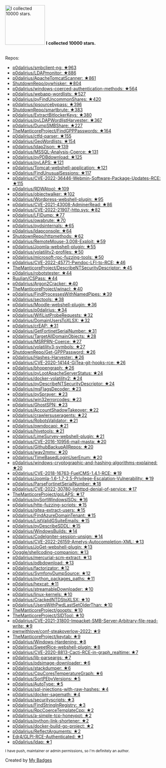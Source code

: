 <img src="https://my-badges.github.io/my-badges/stars-10000.png" alt="I collected 10000 stars." title="I collected 10000 stars." width="128">
<strong>I collected 10000 stars.</strong>
<br><br>

Repos:

* <a href="https://github.com/p0dalirius/smbclient-ng">p0dalirius/smbclient-ng: ★963</a>
* <a href="https://github.com/p0dalirius/LDAPmonitor">p0dalirius/LDAPmonitor: ★886</a>
* <a href="https://github.com/p0dalirius/ApacheTomcatScanner">p0dalirius/ApacheTomcatScanner: ★861</a>
* <a href="https://github.com/ShutdownRepo/pywhisker">ShutdownRepo/pywhisker: ★804</a>
* <a href="https://github.com/p0dalirius/windows-coerced-authentication-methods">p0dalirius/windows-coerced-authentication-methods: ★564</a>
* <a href="https://github.com/p0dalirius/webapp-wordlists">p0dalirius/webapp-wordlists: ★527</a>
* <a href="https://github.com/p0dalirius/pyFindUncommonShares">p0dalirius/pyFindUncommonShares: ★420</a>
* <a href="https://github.com/p0dalirius/ipsourcebypass">p0dalirius/ipsourcebypass: ★396</a>
* <a href="https://github.com/ShutdownRepo/smartbrute">ShutdownRepo/smartbrute: ★383</a>
* <a href="https://github.com/p0dalirius/ExtractBitlockerKeys">p0dalirius/ExtractBitlockerKeys: ★380</a>
* <a href="https://github.com/p0dalirius/pyLDAPWordlistHarvester">p0dalirius/pyLDAPWordlistHarvester: ★367</a>
* <a href="https://github.com/p0dalirius/DumpSMBShare">p0dalirius/DumpSMBShare: ★227</a>
* <a href="https://github.com/TheManticoreProject/FindGPPPasswords">TheManticoreProject/FindGPPPasswords: ★164</a>
* <a href="https://github.com/p0dalirius/ctfd-parser">p0dalirius/ctfd-parser: ★155</a>
* <a href="https://github.com/p0dalirius/GeoWordlists">p0dalirius/GeoWordlists: ★154</a>
* <a href="https://github.com/p0dalirius/ldap2json">p0dalirius/ldap2json: ★139</a>
* <a href="https://github.com/p0dalirius/MSSQL-Analysis-Coerce">p0dalirius/MSSQL-Analysis-Coerce: ★131</a>
* <a href="https://github.com/p0dalirius/pyPDBdownload">p0dalirius/pyPDBdownload: ★125</a>
* <a href="https://github.com/p0dalirius/pyLAPS">p0dalirius/pyLAPS: ★121</a>
* <a href="https://github.com/p0dalirius/Tomcat-webshell-application">p0dalirius/Tomcat-webshell-application: ★121</a>
* <a href="https://github.com/p0dalirius/FindUnusualSessions">p0dalirius/FindUnusualSessions: ★117</a>
* <a href="https://github.com/p0dalirius/CVE-2022-36446-Webmin-Software-Package-Updates-RCE">p0dalirius/CVE-2022-36446-Webmin-Software-Package-Updates-RCE: ★115</a>
* <a href="https://github.com/p0dalirius/RDWAtool">p0dalirius/RDWAtool: ★109</a>
* <a href="https://github.com/p0dalirius/objectwalker">p0dalirius/objectwalker: ★102</a>
* <a href="https://github.com/p0dalirius/Wordpress-webshell-plugin">p0dalirius/Wordpress-webshell-plugin: ★95</a>
* <a href="https://github.com/p0dalirius/CVE-2021-43008-AdminerRead">p0dalirius/CVE-2021-43008-AdminerRead: ★86</a>
* <a href="https://github.com/p0dalirius/CVE-2022-21907-http.sys">p0dalirius/CVE-2022-21907-http.sys: ★82</a>
* <a href="https://github.com/p0dalirius/LFIDump">p0dalirius/LFIDump: ★77</a>
* <a href="https://github.com/p0dalirius/owabrute">p0dalirius/owabrute: ★70</a>
* <a href="https://github.com/p0dalirius/pydsinternals">p0dalirius/pydsinternals: ★65</a>
* <a href="https://github.com/p0dalirius/ldapconsole">p0dalirius/ldapconsole: ★64</a>
* <a href="https://github.com/ShutdownRepo/httpmethods">ShutdownRepo/httpmethods: ★62</a>
* <a href="https://github.com/p0dalirius/RemoteMouse-3.008-Exploit">p0dalirius/RemoteMouse-3.008-Exploit: ★59</a>
* <a href="https://github.com/p0dalirius/Joomla-webshell-plugin">p0dalirius/Joomla-webshell-plugin: ★55</a>
* <a href="https://github.com/p0dalirius/volatility2-profiles">p0dalirius/volatility2-profiles: ★50</a>
* <a href="https://github.com/p0dalirius/microsoft-rpc-fuzzing-tools">p0dalirius/microsoft-rpc-fuzzing-tools: ★50</a>
* <a href="https://github.com/p0dalirius/CVE-2022-45771-Pwndoc-LFI-to-RCE">p0dalirius/CVE-2022-45771-Pwndoc-LFI-to-RCE: ★46</a>
* <a href="https://github.com/TheManticoreProject/DescribeNTSecurityDescriptor">TheManticoreProject/DescribeNTSecurityDescriptor: ★45</a>
* <a href="https://github.com/p0dalirius/robotstester">p0dalirius/robotstester: ★44</a>
* <a href="https://github.com/Ruulian/CSPass">Ruulian/CSPass: ★44</a>
* <a href="https://github.com/p0dalirius/Argon2Cracker">p0dalirius/Argon2Cracker: ★40</a>
* <a href="https://github.com/TheManticoreProject/winacl">TheManticoreProject/winacl: ★40</a>
* <a href="https://github.com/p0dalirius/FindProcessesWithNamedPipes">p0dalirius/FindProcessesWithNamedPipes: ★39</a>
* <a href="https://github.com/p0dalirius/sectools">p0dalirius/sectools: ★38</a>
* <a href="https://github.com/p0dalirius/Moodle-webshell-plugin">p0dalirius/Moodle-webshell-plugin: ★36</a>
* <a href="https://github.com/p0dalirius/p0dalirius">p0dalirius/p0dalirius: ★34</a>
* <a href="https://github.com/p0dalirius/WifiListProbeRequests">p0dalirius/WifiListProbeRequests: ★32</a>
* <a href="https://github.com/p0dalirius/DomainUsersToXLSX">p0dalirius/DomainUsersToXLSX: ★32</a>
* <a href="https://github.com/p0dalirius/crEAP">p0dalirius/crEAP: ★31</a>
* <a href="https://github.com/p0dalirius/GetFortinetSerialNumber">p0dalirius/GetFortinetSerialNumber: ★31</a>
* <a href="https://github.com/p0dalirius/TargetAllDomainObjects">p0dalirius/TargetAllDomainObjects: ★28</a>
* <a href="https://github.com/p0dalirius/MSRPRN-Coerce">p0dalirius/MSRPRN-Coerce: ★27</a>
* <a href="https://github.com/p0dalirius/volatility3-symbols">p0dalirius/volatility3-symbols: ★27</a>
* <a href="https://github.com/ShutdownRepo/Get-GPPPassword">ShutdownRepo/Get-GPPPassword: ★26</a>
* <a href="https://github.com/p0dalirius/Hashes-Harvester">p0dalirius/Hashes-Harvester: ★26</a>
* <a href="https://github.com/p0dalirius/CVE-2020-14144-GiTea-git-hooks-rce">p0dalirius/CVE-2020-14144-GiTea-git-hooks-rce: ★26</a>
* <a href="https://github.com/p0dalirius/bhopengraph">p0dalirius/bhopengraph: ★26</a>
* <a href="https://github.com/p0dalirius/pyLootApacheServerStatus">p0dalirius/pyLootApacheServerStatus: ★24</a>
* <a href="https://github.com/p0dalirius/docker-volatility2">p0dalirius/docker-volatility2: ★24</a>
* <a href="https://github.com/p0dalirius/pyDescribeNTSecurityDescriptor">p0dalirius/pyDescribeNTSecurityDescriptor: ★24</a>
* <a href="https://github.com/p0dalirius/msFlagsDecoder">p0dalirius/msFlagsDecoder: ★23</a>
* <a href="https://github.com/p0dalirius/pySprayer">p0dalirius/pySprayer: ★23</a>
* <a href="https://github.com/p0dalirius/win32errorcodes">p0dalirius/win32errorcodes: ★23</a>
* <a href="https://github.com/p0dalirius/GhostSPN">p0dalirius/GhostSPN: ★23</a>
* <a href="https://github.com/p0dalirius/AccountShadowTakeover">p0dalirius/AccountShadowTakeover: ★22</a>
* <a href="https://github.com/p0dalirius/crawlersuseragents">p0dalirius/crawlersuseragents: ★22</a>
* <a href="https://github.com/p0dalirius/RobotsValidator">p0dalirius/RobotsValidator: ★21</a>
* <a href="https://github.com/p0dalirius/pwndocapi">p0dalirius/pwndocapi: ★21</a>
* <a href="https://github.com/p0dalirius/hivetools">p0dalirius/hivetools: ★21</a>
* <a href="https://github.com/p0dalirius/LimeSurvey-webshell-plugin">p0dalirius/LimeSurvey-webshell-plugin: ★21</a>
* <a href="https://github.com/p0dalirius/CVE-2016-10956-mail-masta">p0dalirius/CVE-2016-10956-mail-masta: ★20</a>
* <a href="https://github.com/p0dalirius/GithubBackupAllRepos">p0dalirius/GithubBackupAllRepos: ★20</a>
* <a href="https://github.com/p0dalirius/wav2mmv">p0dalirius/wav2mmv: ★20</a>
* <a href="https://github.com/p0dalirius/TimeBasedLoginUserEnum">p0dalirius/TimeBasedLoginUserEnum: ★20</a>
* <a href="https://github.com/p0dalirius/windows-cryptographic-and-hashing-algorithms-explained">p0dalirius/windows-cryptographic-and-hashing-algorithms-explained: ★20</a>
* <a href="https://github.com/p0dalirius/CVE-2018-16763-FuelCMS-1.4.1-RCE">p0dalirius/CVE-2018-16763-FuelCMS-1.4.1-RCE: ★19</a>
* <a href="https://github.com/p0dalirius/Joomla-1.6-1.7-2.5-Privilege-Escalation-Vulnerability">p0dalirius/Joomla-1.6-1.7-2.5-Privilege-Escalation-Vulnerability: ★19</a>
* <a href="https://github.com/p0dalirius/ParseFortinetSerialNumber">p0dalirius/ParseFortinetSerialNumber: ★18</a>
* <a href="https://github.com/p0dalirius/CVE-2022-30780-lighttpd-denial-of-service">p0dalirius/CVE-2022-30780-lighttpd-denial-of-service: ★17</a>
* <a href="https://github.com/TheManticoreProject/goLAPS">TheManticoreProject/goLAPS: ★17</a>
* <a href="https://github.com/p0dalirius/pySortWindowsISOs">p0dalirius/pySortWindowsISOs: ★16</a>
* <a href="https://github.com/p0dalirius/http-fuzzing-scripts">p0dalirius/http-fuzzing-scripts: ★15</a>
* <a href="https://github.com/p0dalirius/gitea-extract-users">p0dalirius/gitea-extract-users: ★15</a>
* <a href="https://github.com/p0dalirius/FindAzureDomainTenant">p0dalirius/FindAzureDomainTenant: ★15</a>
* <a href="https://github.com/p0dalirius/ListValidGSuiteEmails">p0dalirius/ListValidGSuiteEmails: ★15</a>
* <a href="https://github.com/p0dalirius/pyDescribeSDDL">p0dalirius/pyDescribeSDDL: ★15</a>
* <a href="https://github.com/p0dalirius/WindowsBuilds">p0dalirius/WindowsBuilds: ★14</a>
* <a href="https://github.com/p0dalirius/CodeIgniter-session-unsign">p0dalirius/CodeIgniter-session-unsign: ★14</a>
* <a href="https://github.com/p0dalirius/CVE-2022-26159-Ametys-Autocompletion-XML">p0dalirius/CVE-2022-26159-Ametys-Autocompletion-XML: ★13</a>
* <a href="https://github.com/p0dalirius/JoGet-webshell-plugin">p0dalirius/JoGet-webshell-plugin: ★13</a>
* <a href="https://github.com/Ooggle/shellcoding-companion">Ooggle/shellcoding-companion: ★13</a>
* <a href="https://github.com/p0dalirius/mercurial-scm-extract">p0dalirius/mercurial-scm-extract: ★13</a>
* <a href="https://github.com/p0dalirius/pdbdownload">p0dalirius/pdbdownload: ★13</a>
* <a href="https://github.com/p0dalirius/factorizator">p0dalirius/factorizator: ★12</a>
* <a href="https://github.com/p0dalirius/SymfonyDumpSource">p0dalirius/SymfonyDumpSource: ★12</a>
* <a href="https://github.com/p0dalirius/python_packages_paths">p0dalirius/python_packages_paths: ★11</a>
* <a href="https://github.com/p0dalirius/hexcat">p0dalirius/hexcat: ★11</a>
* <a href="https://github.com/p0dalirius/streamableDownloader">p0dalirius/streamableDownloader: ★10</a>
* <a href="https://github.com/p0dalirius/linux-kernels">p0dalirius/linux-kernels: ★10</a>
* <a href="https://github.com/p0dalirius/CrackedNTDStoXLSX">p0dalirius/CrackedNTDStoXLSX: ★10</a>
* <a href="https://github.com/p0dalirius/UsersWithPwdLastSetOlderThan">p0dalirius/UsersWithPwdLastSetOlderThan: ★10</a>
* <a href="https://github.com/TheManticoreProject/goopts">TheManticoreProject/goopts: ★10</a>
* <a href="https://github.com/TheManticoreProject/SIDTool">TheManticoreProject/SIDTool: ★10</a>
* <a href="https://github.com/p0dalirius/CVE-2021-31800-Impacket-SMB-Server-Arbitrary-file-read-write">p0dalirius/CVE-2021-31800-Impacket-SMB-Server-Arbitrary-file-read-write: ★9</a>
* <a href="https://github.com/pwnwithlove/conf-steakoverlow-2022">pwnwithlove/conf-steakoverlow-2022: ★9</a>
* <a href="https://github.com/TheManticoreProject/keytab">TheManticoreProject/keytab: ★9</a>
* <a href="https://github.com/p0dalirius/Windows-Hardening">p0dalirius/Windows-Hardening: ★8</a>
* <a href="https://github.com/p0dalirius/SweetRice-webshell-plugin">p0dalirius/SweetRice-webshell-plugin: ★8</a>
* <a href="https://github.com/p0dalirius/CVE-2020-8813-Cacti-RCE-in-graph_realtime">p0dalirius/CVE-2020-8813-Cacti-RCE-in-graph_realtime: ★7</a>
* <a href="https://github.com/p0dalirius/lib-parseargs">p0dalirius/lib-parseargs: ★7</a>
* <a href="https://github.com/p0dalirius/pdsimage-downloader">p0dalirius/pdsimage-downloader: ★6</a>
* <a href="https://github.com/p0dalirius/stackdumper">p0dalirius/stackdumper: ★6</a>
* <a href="https://github.com/p0dalirius/CpuCoresTemperatureGraph">p0dalirius/CpuCoresTemperatureGraph: ★6</a>
* <a href="https://github.com/p0dalirius/SortPEbyVersions">p0dalirius/SortPEbyVersions: ★5</a>
* <a href="https://github.com/p0dalirius/AutoType">p0dalirius/AutoType: ★5</a>
* <a href="https://github.com/p0dalirius/sql-injections-with-raw-hashes">p0dalirius/sql-injections-with-raw-hashes: ★4</a>
* <a href="https://github.com/p0dalirius/docker-sagemath">p0dalirius/docker-sagemath: ★4</a>
* <a href="https://github.com/p0dalirius/securityscripts">p0dalirius/securityscripts: ★3</a>
* <a href="https://github.com/p0dalirius/FindStringInRegistry">p0dalirius/FindStringInRegistry: ★3</a>
* <a href="https://github.com/p0dalirius/RpcCoerceTemplateCpp">p0dalirius/RpcCoerceTemplateCpp: ★2</a>
* <a href="https://github.com/p0dalirius/a-simple-tcp-honeypot">p0dalirius/a-simple-tcp-honeypot: ★2</a>
* <a href="https://github.com/p0dalirius/python-link-shortener">p0dalirius/python-link-shortener: ★2</a>
* <a href="https://github.com/p0dalirius/docker-build-go-project">p0dalirius/docker-build-go-project: ★2</a>
* <a href="https://github.com/p0dalirius/ReflectArguments">p0dalirius/ReflectArguments: ★2</a>
* <a href="https://github.com/Edr4/GLPI-RCE-Authenticated">Edr4/GLPI-RCE-Authenticated: ★1</a>
* <a href="https://github.com/p0dalirius/ldap">p0dalirius/ldap: ★1</a>

<sup>I have push, maintainer or admin permissions, so I'm definitely an author.<sup>



Created by <a href="https://github.com/my-badges/my-badges">My Badges</a>